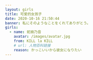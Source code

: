 ```yaml
---
layout: girls
title: 可爱的女孩子
date: 2020-10-16 21:50:44
banner: 私にそのようなことをくれてありがとう。
girls:
  - name: 蛇崩乃音
    avatar: /images/avatar.jpg
    from: KILL la KILL
    # url: 人物百科链接
    reason: かっこいいから彼女になりたい
---
```


